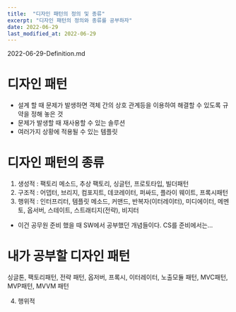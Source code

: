 ```yaml
---
title:  "디자인 패턴의 정의 및 종류" 
excerpt: "디자인 패턴의 정의와 종류를 공부하자"
date: 2022-06-29
last_modified_at: 2022-06-29
---
```

2022-06-29-Definition.md

# 디자인 패턴
* 설계 할 때 문제가 발생하면 객체 간의 상호 관계등을 이용하여 해결할 수 있도록 규약을 정해 놓은 것
* 문제가 발생할 때 재사용할 수 있는 솔루션
* 여러가지 상황에 적용될 수 있는 템플릿

# 디자인 패턴의 종류
1) 생성적 : 팩토리 메소드, 추상 팩토리, 싱글턴, 프로토타입, 빌더패턴 
2) 구조적 : 어뎁터, 브리지, 컴포지트, 데코레이터, 퍼싸드, 플라이 웨이트, 프록시패턴
3) 행위적 : 인터프리터, 템플릿 메소드, 커맨드, 반복자(이터레이터), 미디에이터, 메멘토, 옵서버, 스테이트, 스트래티지(전략), 비지터 

+ 이건 공무원 준비 했을 때 SW에서 공부했던 개념들이다. CS를 준비에서는...

# 내가 공부할 디자인 패턴
싱글톤, 팩토리패턴, 전략 패턴, 옵저버, 프록시, 이터레이터, 노출모듈 패턴, MVC패턴, MVP패턴, MVVM 패턴









































4) 행위적
